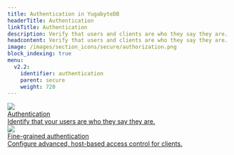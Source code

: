 ```yaml
---
title: Authentication in YugabyteDB
headerTitle: Authentication
linkTitle: Authentication
description: Verify that users and clients are who they say they are.
headcontent: Verify that users and clients are who they say they are.
image: /images/section_icons/secure/authorization.png
block_indexing: true
menu:
  v2.2:
    identifier: authentication
    parent: secure
    weight: 720
---
```


<div class="row">
  <div class="col-12 col-md-6 col-lg-12 col-xl-6">
    <a class="section-link icon-offset" href="ysql-authentication/">
      <div class="head">
        <img class="icon" src="/images/section_icons/secure/authentication.png" aria-hidden="true" />
        <div class="title">Authentication</div>
      </div>
      <div class="body">
          Identify that your users are who they say they are.
      </div>
    </a>
  </div>
  <div class="col-12 col-md-6 col-lg-12 col-xl-6">
    <a class="section-link icon-offset" href="client-authentication/">
      <div class="head">
        <img class="icon" src="/images/section_icons/secure/authentication.png" aria-hidden="true" />
        <div class="title">Fine-grained authentication</div>
      </div>
      <div class="body">
          Configure advanced, host-based access control for clients.
      </div>
    </a>
  </div>
</div>
